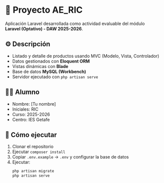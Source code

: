 # 🧩 Proyecto AE_RIC

Aplicación Laravel desarrollada como actividad evaluable del módulo **Laravel (Optativo) - DAW 2025-2026**.

## ⚙️ Descripción
- Listado y detalle de productos usando MVC (Modelo, Vista, Controlador)
- Datos gestionados con **Eloquent ORM**
- Vistas dinámicas con **Blade**
- Base de datos **MySQL (Workbench)**
- Servidor ejecutado con `php artisan serve`

## 👨‍💻 Alumno
- Nombre: [Tu nombre]
- Iniciales: RIC
- Curso: 2025-2026
- Centro: IES Getafe

## 🚀 Cómo ejecutar
1. Clonar el repositorio
2. Ejecutar `composer install`
3. Copiar `.env.example` → `.env` y configurar la base de datos
4. Ejecutar:
   ```bash
   php artisan migrate
   php artisan serve
